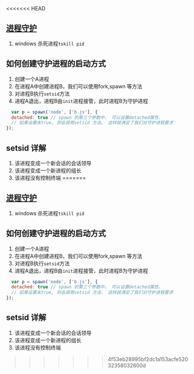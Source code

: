 <<<<<<< HEAD
## [进程守护](https://cnodejs.org/topic/57adfadf476898b472247eac)
1. windows 杀死进程`tskill pid`
## 如何创建守护进程的启动方式
1. 创建一个A进程
2. 在进程A中创建进程B，我们可以使用fork,spawn 等方法
3. 对进程B执行`setsid`方法
4. 进程A退出，进程B由`init`进程接管，此时进程B为守护进程
```js
  var p = spawn('node', ['b.js'], {
  detached: true // spawn 的第三个参数中， 可以设置detached属性，
  // 如果设置未true, 则会调用setsid 方法， 这样就满足了我们对守护进程要求
});
``` 
## setsid 详解
1. 该进程变成一个新会话的会话领导
2. 该进程变成一个新进程的组长
3. 该进程没有控制终端
=======
## [进程守护](https://cnodejs.org/topic/57adfadf476898b472247eac)
1. windows 杀死进程`tskill pid`
## 如何创建守护进程的启动方式
1. 创建一个A进程
2. 在进程A中创建进程B，我们可以使用fork,spawn 等方法
3. 对进程B执行`setsid`方法
4. 进程A退出，进程B由`init`进程接管，此时进程B为守护进程
```js
  var p = spawn('node', ['b.js'], {
  detached: true // spawn 的第三个参数中， 可以设置detached属性，
  // 如果设置未true, 则会调用setsid 方法， 这样就满足了我们对守护进程要求
});
``` 
## setsid 详解
1. 该进程变成一个新会话的会话领导
2. 该进程变成一个新进程的组长
3. 该进程没有控制终端
>>>>>>> 4f53eb28995bf2dc1a153acfe52032358032600d
